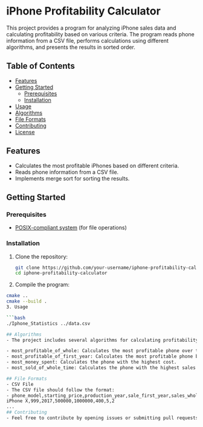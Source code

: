 # iPhone Profitability Calculator

This project provides a program for analyzing iPhone sales data and calculating profitability based on various criteria. The program reads phone information from a CSV file, performs calculations using different algorithms, and presents the results in sorted order.

## Table of Contents

- [Features](#features)
- [Getting Started](#getting-started)
  - [Prerequisites](#prerequisites)
  - [Installation](#installation)
- [Usage](#usage)
- [Algorithms](#algorithms)
- [File Formats](#file-formats)
- [Contributing](#contributing)
- [License](#license)

## Features

- Calculates the most profitable iPhones based on different criteria.
- Reads phone information from a CSV file.
- Implements merge sort for sorting the results.

## Getting Started

### Prerequisites

- [POSIX-compliant system](https://en.wikipedia.org/wiki/POSIX) (for file operations)

### Installation

1. Clone the repository:

   ```bash
   git clone https://github.com/your-username/iphone-profitability-calculator.git
   cd iphone-profitability-calculator
2. Compile the program:
   
  ```bash
  cmake ..
  cmake --build .
3. Usage

  ```bash
  ./Iphone_Statistics ../data.csv

## Algorithms
- The project includes several algorithms for calculating profitability:

- most_profitable_of_whole: Calculates the most profitable phone over the entire period.
- most_profitable_of_first_year: Calculates the most profitable phone based on first-year sales.
- most_money_spent: Calculates the phone with the highest cost.
- most_sold_of_whole_time: Calculates the phone with the highest sales.

## File Formats
- CSV File
- The CSV file should follow the format:
- phone_model,starting_price,production_year,sale_first_year,sales_whole_time,bill_of_materials,price_inflation,bill_of_materials_inflation
iPhone X,999,2017,500000,1000000,400,5,2
...
## Contributing
- Feel free to contribute by opening issues or submitting pull requests. Please follow the code of conduct.

